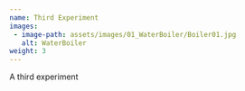 ```yaml
---
name: Third Experiment
images:
 - image-path: assets/images/01_WaterBoiler/Boiler01.jpg
   alt: WaterBoiler
weight: 3
---
```

A third experiment
